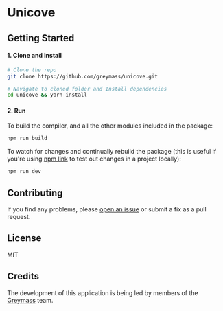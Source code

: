 # Unicove

## Getting Started

#### 1. Clone and Install

```bash
# Clone the repo
git clone https://github.com/greymass/unicove.git

# Navigate to cloned folder and Install dependencies
cd unicove && yarn install
```

#### 2. Run

To build the compiler, and all the other modules included in the package:

```bash
npm run build
```

To watch for changes and continually rebuild the package (this is useful if you're using [npm link](https://docs.npmjs.com/cli/link.html) to test out changes in a project locally):

```bash
npm run dev
```

## Contributing

If you find any problems, please [open an issue](https://github.com/greymass/wallet/issues/new) or submit a fix as a pull request.

## License

MIT

## Credits

The development of this application is being led by members of the [Greymass](greymass.com) team.
